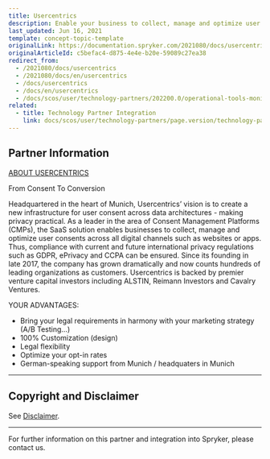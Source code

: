 ```yaml
---
title: Usercentrics
description: Enable your business to collect, manage and optimize user consents across all digital such as websites or apps by integrating Usercentrics into the Spryker Commerce OS.
last_updated: Jun 16, 2021
template: concept-topic-template
originalLink: https://documentation.spryker.com/2021080/docs/usercentrics
originalArticleId: c5befac4-d875-4e4e-b20e-59089c27ea38
redirect_from:
  - /2021080/docs/usercentrics
  - /2021080/docs/en/usercentrics
  - /docs/usercentrics
  - /docs/en/usercentrics
  - /docs/scos/user/technology-partners/202200.0/operational-tools-monitoring-legal-etc/usercentrics.html
related:
  - title: Technology Partner Integration
    link: docs/scos/user/technology-partners/page.version/technology-partners.html
---
```


## Partner Information

[ABOUT USERCENTRICS](https://usercentrics.com/)

From Consent To Conversion

Headquartered in the heart of Munich, Usercentrics’ vision is to create a new infrastructure for user consent across data architectures - making privacy practical. As a leader in the area of Consent Management Platforms (CMPs), the SaaS solution enables businesses to collect, manage and optimize user consents across all digital channels such as websites or apps. Thus, compliance with current and future international privacy regulations such as GDPR, ePrivacy and CCPA can be ensured. Since its founding in late 2017, the company has grown  dramatically and now counts hundreds of leading organizations as customers. Usercentrics is backed by premier venture capital investors including ALSTIN, Reimann Investors and Cavalry Ventures.

YOUR ADVANTAGES:
* Bring your legal requirements in harmony with your marketing strategy (A/B Testing...)
* 100% Customization (design)
* Legal flexibility
* Optimize your opt-in rates
* German-speaking support from Munich / headquaters in Munich

---

## Copyright and Disclaimer

See [Disclaimer](https://github.com/spryker/spryker-documentation).

---

For further information on this partner and integration into Spryker, please contact us.

<div class="hubspot-form js-hubspot-form" data-portal-id="2770802" data-form-id="163e11fb-e833-4638-86ae-a2ca4b929a41" id="hubspot-1"></div>
